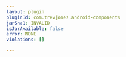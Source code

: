 ```yaml
---
layout: plugin
pluginId: com.trevjonez.android-components
jarSha1: INVALID
isJarAvailable: false
error: NONE
violations: []

---
```

